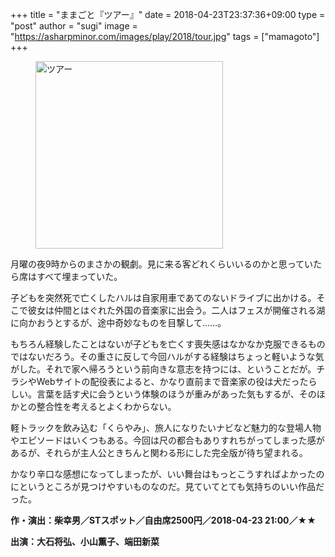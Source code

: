 +++
title = "ままごと『ツアー』"
date = 2018-04-23T23:37:36+09:00
type = "post"
author = "sugi"
image = "https://asharpminor.com/images/play/2018/tour.jpg"
tags = ["mamagoto"]
+++
<figure class="alignleft"><img src="/images/play/2018/tour.jpg" alt="ツアー" style="width: 300px !important;"></figure>

月曜の夜9時からのまさかの観劇。見に来る客どれくらいいるのかと思っていたら席はすべて埋まっていた。

子どもを突然死で亡くしたハルは自家用車であてのないドライブに出かける。そこで彼女は仲間とはぐれた外国の音楽家に出会う。二人はフェスが開催される湖に向かおうとするが、途中奇妙なものを目撃して……。

もちろん経験したことはないが子どもを亡くす喪失感はなかなか克服できるものではないだろう。その重さに反して今回ハルがする経験はちょっと軽いような気がした。それで家へ帰ろうという前向きな意志を持つには、ということだが。チラシやWebサイトの配役表によると、かなり直前まで音楽家の役は犬だったらしい。言葉を話す犬に会うという体験のほうが重みがあった気もするが、そのほかとの整合性を考えるとよくわからない。

軽トラックを飲み込む「くらやみ」、旅人になりたいナビなど魅力的な登場人物やエピソードはいくつもある。今回は尺の都合もありすれちがってしまった感があるが、それらが主人公ときちんと関わる形にした完全版が待ち望まれる。

かなり辛口な感想になってしまったが、いい舞台はもっとこうすればよかったのにというところが見つけやすいものなのだ。見ていてとても気持ちのいい作品だった。

**作・演出：柴幸男／STスポット／自由席2500円／2018-04-23 21:00／★★**

**出演：大石将弘、小山薫子、端田新菜**
